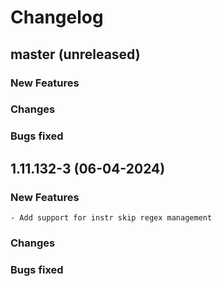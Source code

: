 # Changelog

## master (unreleased)
	
### New Features
        
### Changes 
    
### Bugs fixed

## 1.11.132-3 (06-04-2024)
	
### New Features

    - Add support for instr skip regex management
    
### Changes 
    
### Bugs fixed
